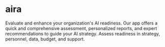 # aira
Evaluate and enhance your organization's AI readiness. Our app offers a quick and comprehensive assessment, personalized reports, and expert recommendations to guide your AI strategy. Assess readiness in strategy, personnel, data, budget, and support.
